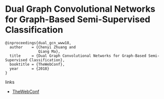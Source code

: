 # Dual Graph Convolutional Networks for Graph-Based Semi-Supervised Classification

```
@inproceedings{dual_gcn_www18,
  author    = {Chenyi Zhuang and
               Qiang Ma},
  title     = {Dual Graph Convolutional Networks for Graph-Based Semi-Supervised Classification},
  booktitle = {TheWebConf},
  year      = {2018}
}
```

links
- [TheWebConf](https://www2018.thewebconf.org/program/social-network-analysis/)
